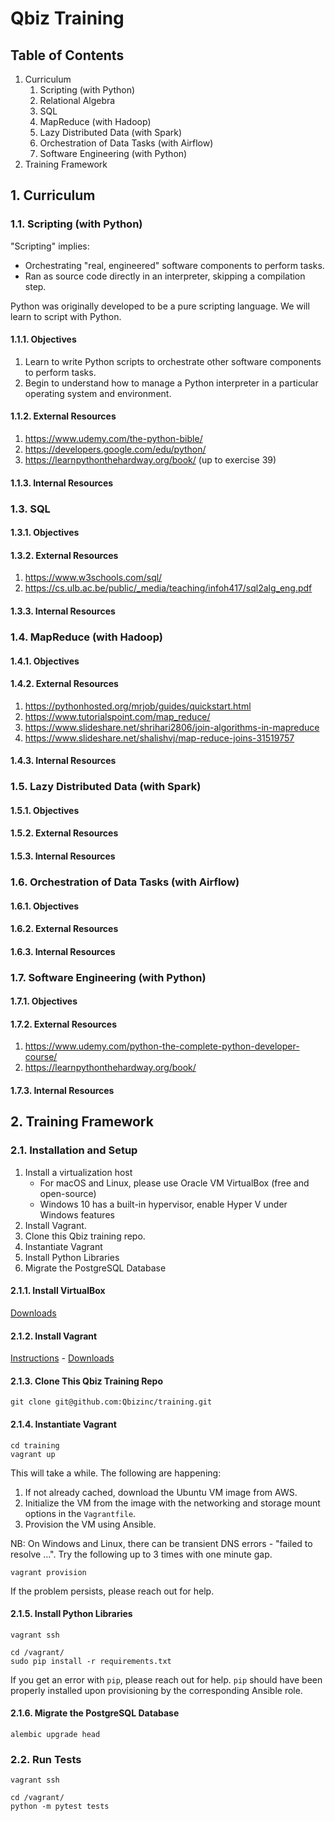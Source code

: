 # Qbiz Training

## Table of Contents

1. Curriculum
   1. Scripting (with Python)
   2. Relational Algebra
   3. SQL
   4. MapReduce (with Hadoop)
   5. Lazy Distributed Data (with Spark)
   6. Orchestration of Data Tasks (with Airflow)
   7. Software Engineering (with Python)
2. Training Framework

## 1. Curriculum

### 1.1. Scripting (with Python)

"Scripting" implies:

- Orchestrating "real, engineered" software components to perform tasks.
- Ran as source code directly in an interpreter, skipping a compilation step.

Python was originally developed to be a pure scripting language. We will learn to script with Python.

#### 1.1.1. Objectives

1. Learn to write Python scripts to orchestrate other software components to perform tasks.
2. Begin to understand how to manage a Python interpreter in a particular operating system and environment.

#### 1.1.2. External Resources

1. https://www.udemy.com/the-python-bible/
2. https://developers.google.com/edu/python/
3. https://learnpythonthehardway.org/book/ (up to exercise 39)

#### 1.1.3. Internal Resources

### 1.3. SQL

#### 1.3.1. Objectives

#### 1.3.2. External Resources

1. https://www.w3schools.com/sql/
2. https://cs.ulb.ac.be/public/_media/teaching/infoh417/sql2alg_eng.pdf

#### 1.3.3. Internal Resources

### 1.4. MapReduce (with Hadoop)

#### 1.4.1. Objectives

#### 1.4.2. External Resources

1. https://pythonhosted.org/mrjob/guides/quickstart.html
2. https://www.tutorialspoint.com/map_reduce/
3. https://www.slideshare.net/shrihari2806/join-algorithms-in-mapreduce
4. https://www.slideshare.net/shalishvj/map-reduce-joins-31519757

#### 1.4.3. Internal Resources

### 1.5. Lazy Distributed Data (with Spark)

#### 1.5.1. Objectives

#### 1.5.2. External Resources

#### 1.5.3. Internal Resources

### 1.6. Orchestration of Data Tasks (with Airflow)

#### 1.6.1. Objectives

#### 1.6.2. External Resources

#### 1.6.3. Internal Resources

### 1.7. Software Engineering (with Python)

#### 1.7.1. Objectives

#### 1.7.2. External Resources

1. https://www.udemy.com/python-the-complete-python-developer-course/
2. https://learnpythonthehardway.org/book/

#### 1.7.3. Internal Resources

## 2. Training Framework

### 2.1. Installation and Setup

1. Install a virtualization host
   - For macOS and Linux, please use Oracle VM VirtualBox (free and open-source)
   - Windows 10 has a built-in hypervisor, enable Hyper V under Windows features
2. Install Vagrant.
3. Clone this Qbiz training repo.
4. Instantiate Vagrant
5. Install Python Libraries
6. Migrate the PostgreSQL Database

#### 2.1.1. Install VirtualBox

[Downloads](https://www.virtualbox.org/wiki/Downloads)

#### 2.1.2. Install Vagrant

[Instructions](https://www.vagrantup.com/docs/installation/) - [Downloads](https://www.vagrantup.com/downloads.html)

#### 2.1.3. Clone This Qbiz Training Repo

```
git clone git@github.com:Qbizinc/training.git
```

#### 2.1.4. Instantiate Vagrant

```
cd training
vagrant up
```

This will take a while. The following are happening:

1. If not already cached, download the Ubuntu VM image from AWS.
2. Initialize the VM from the image with the networking and storage mount options in the `Vagrantfile`.
3. Provision the VM using Ansible.

NB: On Windows and Linux, there can be transient DNS errors - "failed to resolve ...". Try the following up to 3 times with one minute gap.

```
vagrant provision
```

If the problem persists, please reach out for help.

#### 2.1.5. Install Python Libraries

```
vagrant ssh
```

```
cd /vagrant/
sudo pip install -r requirements.txt
```

If you get an error with `pip`, please reach out for help. `pip` should have been properly installed upon provisioning by the corresponding Ansible role.

#### 2.1.6. Migrate the PostgreSQL Database

```
alembic upgrade head
```

### 2.2. Run Tests

```
vagrant ssh
```

```
cd /vagrant/
python -m pytest tests
```
